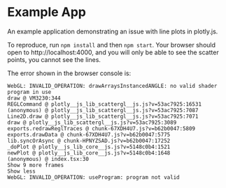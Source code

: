 # Example App

An example application demonstrating an issue with line plots in plotly.js.

To reproduce, run `npm install` and then `npm start`. Your browser should open to http://localhost:4000, and you will only be able to see the scatter points, you cannot see the lines.

The error shown in the browser console is:

```
WebGL: INVALID_OPERATION: drawArraysInstancedANGLE: no valid shader program in use
draw @ VM3230:344
REGLCommand @ plotly__js_lib_scattergl__js.js?v=53ac7925:16531
(anonymous) @ plotly__js_lib_scattergl__js.js?v=53ac7925:7087
Line2D.draw @ plotly__js_lib_scattergl__js.js?v=53ac7925:7071
draw @ plotly__js_lib_scattergl__js.js?v=53ac7925:3089
exports.redrawReglTraces @ chunk-67XDH4U7.js?v=b62b0047:5809
exports.drawData @ chunk-67XDH4U7.js?v=b62b0047:5775
lib.syncOrAsync @ chunk-HPNYZSAD.js?v=b62b0047:17252
_doPlot @ plotly__js_lib_core__js.js?v=5148c0b4:1521
newPlot @ plotly__js_lib_core__js.js?v=5148c0b4:1648
(anonymous) @ index.tsx:30
Show 9 more frames
Show less
WebGL: INVALID_OPERATION: useProgram: program not valid
```
